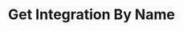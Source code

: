 ---
title: Get Integration By Name
excerpt: Get integration
api:
  file: botpress-api.json
  operationId: getIntegrationByName
deprecated: false
hidden: false
metadata:
  title: ''
  description: ''
  robots: index
next:
  description: ''
---